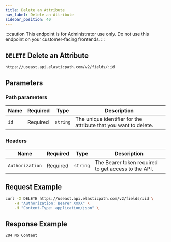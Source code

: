 ```yaml
---
title: Delete an Attribute
nav_label: Delete an Attribute
sidebar_position: 40
---
```


:::caution
This endpoint is for Administrator use only. Do not use this endpoint on your customer-facing frontends.
:::

## `DELETE` Delete an Attribute

```http
https://useast.api.elasticpath.com/v2/fields/:id
```

## Parameters

### Path parameters

| Name | Required | Type | Description |
| --- | --- | --- | --- |
| `id` | Required | `string` | The unique identifier for the attribute that you want to delete. |

### Headers

| Name | Required | Type | Description |
| --- | --- | --- | --- |
| `Authorization` | Required | `string` | The Bearer token required to get access to the API. |

## Request Example

```bash
curl -X DELETE https://useast.api.elasticpath.com/v2/fields/:id \
    -H "Authorization: Bearer XXXX" \
    -H "Content-Type: application/json" \
```

## Response Example

`204 No Content`
